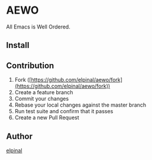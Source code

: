 # AEWO

All Emacs is Well Ordered.

## Install

## Contribution

1. Fork ([https://github.com/elpinal/aewo/fork](https://github.com/elpinal/aewo/fork))
1. Create a feature branch
1. Commit your changes
1. Rebase your local changes against the master branch
1. Run test suite and confirm that it passes
1. Create a new Pull Request

## Author

[elpinal](https://github.com/elpinal)
